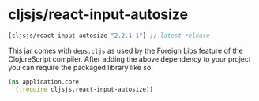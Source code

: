 # cljsjs/react-input-autosize

[](dependency)
```clojure
[cljsjs/react-input-autosize "2.2.1-1"] ;; latest release
```
[](/dependency)

This jar comes with `deps.cljs` as used by the [Foreign Libs][flibs] feature
of the ClojureScript compiler. After adding the above dependency to your project
you can require the packaged library like so:

```clojure
(ns application.core
  (:require cljsjs.react-input-autosize))
```

[flibs]: https://clojurescript.org/reference/packaging-foreign-deps

